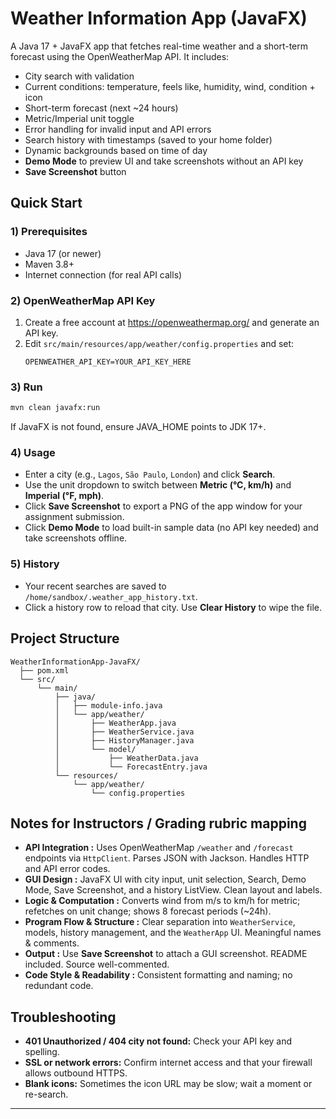 # Weather Information App (JavaFX)

A Java 17 + JavaFX app that fetches real-time weather and a short-term forecast using the OpenWeatherMap API.
It includes:
- City search with validation
- Current conditions: temperature, feels like, humidity, wind, condition + icon
- Short-term forecast (next ~24 hours)
- Metric/Imperial unit toggle
- Error handling for invalid input and API errors
- Search history with timestamps (saved to your home folder)
- Dynamic backgrounds based on time of day
- **Demo Mode** to preview UI and take screenshots without an API key
- **Save Screenshot** button

## Quick Start

### 1) Prerequisites
- Java 17 (or newer)
- Maven 3.8+
- Internet connection (for real API calls)

### 2) OpenWeatherMap API Key
1. Create a free account at https://openweathermap.org/ and generate an API key.
2. Edit `src/main/resources/app/weather/config.properties` and set:
   ```
   OPENWEATHER_API_KEY=YOUR_API_KEY_HERE
   ```

### 3) Run
```bash
mvn clean javafx:run
```
If JavaFX is not found, ensure JAVA_HOME points to JDK 17+.

### 4) Usage
- Enter a city (e.g., `Lagos`, `São Paulo`, `London`) and click **Search**.
- Use the unit dropdown to switch between **Metric (°C, km/h)** and **Imperial (°F, mph)**.
- Click **Save Screenshot** to export a PNG of the app window for your assignment submission.
- Click **Demo Mode** to load built-in sample data (no API key needed) and take screenshots offline.

### 5) History
- Your recent searches are saved to `/home/sandbox/.weather_app_history.txt`.
- Click a history row to reload that city. Use **Clear History** to wipe the file.

## Project Structure
```
WeatherInformationApp-JavaFX/
  ├── pom.xml
  └── src/
      └── main/
          ├── java/
          │   ├── module-info.java
          │   └── app/weather/
          │       ├── WeatherApp.java
          │       ├── WeatherService.java
          │       ├── HistoryManager.java
          │       └── model/
          │           ├── WeatherData.java
          │           └── ForecastEntry.java
          └── resources/
              └── app/weather/
                  └── config.properties
```

## Notes for Instructors / Grading rubric mapping
- **API Integration :** Uses OpenWeatherMap `/weather` and `/forecast` endpoints via `HttpClient`. Parses JSON with Jackson. Handles HTTP and API error codes.
- **GUI Design :** JavaFX UI with city input, unit selection, Search, Demo Mode, Save Screenshot, and a history ListView. Clean layout and labels.
- **Logic & Computation :** Converts wind from m/s to km/h for metric; refetches on unit change; shows 8 forecast periods (~24h).
- **Program Flow & Structure :** Clear separation into `WeatherService`, models, history management, and the `WeatherApp` UI. Meaningful names & comments.
- **Output :** Use **Save Screenshot** to attach a GUI screenshot. README included. Source well-commented.
- **Code Style & Readability :** Consistent formatting and naming; no redundant code.

## Troubleshooting
- **401 Unauthorized / 404 city not found:** Check your API key and spelling.
- **SSL or network errors:** Confirm internet access and that your firewall allows outbound HTTPS.
- **Blank icons:** Sometimes the icon URL may be slow; wait a moment or re-search.

---

